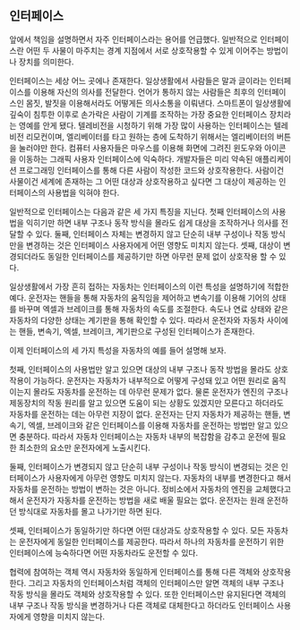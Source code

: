 ## 인터페이스
앞에서 책임을 설명하면서 자주 인터페이스라는 용어를 언급했다. 일반적으로 인터페이스란 어떤 두 사물이 마주치는 경계 지점에서 서로 상호작용할 수 있게 이어주는 방법이나 장치를 의미한다.

인터페이스는 세상 어느 곳에나 존재한다. 일상생활에서 사람들은 말과 글이라는 인터페이스를 이용해 자신의 의사를 전달한다. 언어가 통하지 않는 사람들은 최후의 인터페이스인 몸짓, 발짓을 이용해서라도 어떻게든 의사소통을 이뤄낸다. 스마트폰이 일상생활에 깊숙이 침투한 이후로 손가락은 사람이 기계를 조작하는 가장 중요한 인터페이스 장치라는 영예를 안게 됐다. 텔레비전을 시청하기 위해 가장 많이 사용하는 인터페이스는 텔레비전 리모컨이며, 엘리베이터를 타고 원하는 층에 도착하기 위해서는 엘리베이터의 버튼을 눌러야만 한다. 컴퓨터 사용자들은 마우스를 이용해 화면에 그려진 윈도우와 아이콘을 이동하는 그래픽 사용자 인터페이스에 익숙하다. 개발자들은 미리 약속된 애플리케이션 프로그래밍 인터페이스를 통해 다른 사람이 작성한 코드와 상호작용한다. 사람이건 사물이건 세계에 존재하는 그 어떤 대상과 상호작용하고 싶다면 그 대상이 제공하는 인터페이스의 사용법을 익혀야 한다.

일반적으로 인터페이스는 다음과 같은 세 가지 특징을 지닌다. 첫째 인터페이스의 사용법을 익히기만 하면 내부 구조나 동작 방식을 몰라도 쉽게 대상을 조작하거나 의사를 전달할 수 있다. 둘째, 인터페이스 자체는 변경하지 않고 단순히 내부 구성이나 작동 방식만을 변경하는 것은 인터페이스 사용자에게 어떤 영향도 미치지 않는다. 셋째, 대상이 변경되더라도 동일한 인터페이스를 제공하기만 하면 아무런 문제 없이 상호작용 할 수 있다.

일상생활에서 가장 흔히 접하는 자동차는 인터페이스의 이런 특성을 설명하기에 적합한 예다. 운전자는 핸들을 통해 자동차의 움직임을 제어하고 변속기를 이용해 기어의 상태를 바꾸며 엑셀과 브레이크를 통해 자동차의 속도를 조절한다. 속도나 연료 상태와 같은 자동차의 다양한 상태는 계기판을 통해 확인할 수 있다. 따라서 운전자와 자동차 사이에는 핸들, 변속기, 엑셀, 브레이크, 계기판으로 구성된 인터페이스가 존재한다.

이제 인터페이스의 세 가지 특성을 자동차의 예를 들어 설명해 보자.

첫째, 인터페이스의 사용법만 알고 있으면 대상의 내부 구조나 동작 방법을 몰라도 상호작용이 가능하다. 운전자는 자동차가 내부적으로 어떻게 구성돼 있고 어떤 원리로 움직이는지 몰라도 자동차를 운전하는 데 아무런 문제가 없다. 물론 운전자가 엔진의 구조나 제동장치의 작동 원리를 알고 있으면 도움이 되는 상황도 있겠지만 모른다고 하더라도 자동차를 운전하는 데는 아무런 지장이 없다. 운전자는 단지 자동차가 제공하는 핸들, 변속기, 엑셀, 브레이크와 같은 인터페이스를 이용해 자동차를 운전하는 방법만 알고 있으면 충분하다. 따라서 자동차 인터페이스는 자동차 내부의 복잡함을 감추고 운전에 필요한 최소한의 요소만 운전자에게 노출시킨다.

둘째, 인터페이스가 변경되지 않고 단순히 내부 구성이나 작동 방식이 변경되는 것은 인터페이스가 사용자에게 아무런 영향도 미치지 않는다. 자동차의 내부를 변경한다고 해서 자동차를 운전하는 방법이 변하는 것은 아니다. 정비소에서 자동차의 엔진을 교체했다고 해서 운전자가 자동차를 운전하는 방법을 새로 배울 필요는 없다. 운전자는 원래 운전하던 방식대로 자동차를 몰고 나가기만 하면 된다.

셋째, 인터페이스가 동일하기만 하다면 어떤 대상과도 상호작용할 수 있다. 모든 자동차는 운전자에게 동일한 인터페이스를 제공한다. 따라서 하나의 자동차를 운전하기 위한 인터페이스에 능숙하다면 어떤 자동차라도 운전할 수 있다.

협력에 참여하는 객체 역시 자동차와 동일하게 인터페이스를 통해 다른 객체와 상호작용한다. 그리고 자동차의 인터페이스처럼 객체의 인터페이스만 알면 객체의 내부 구조나 작동 방식을 몰라도 객체와 상호작용할 수 있다. 또한 인터페이스만 유지된다면 객체의 내부 구조나 작동 방식을 변경하거나 다른 객체로 대체한다고 하더라도 인터페이스 사용자에게 영향을 미치지 않는다.